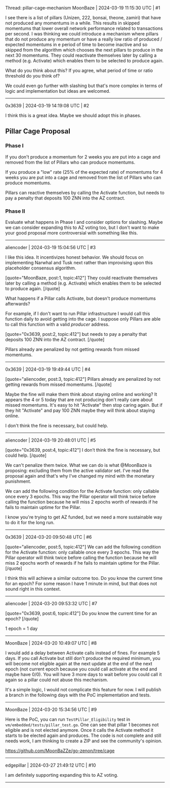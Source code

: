 Thread: pillar-cage-mechanism
MoonBaze | 2024-03-19 11:15:30 UTC | #1

I see there is a list of pillars (Unizen, 222, bonsai, theone, zamiri) that have not produced any momentums in a while. This results in skipped momentums that lower overall network performance related to transactions per second. I was thinking we could introduce a mechanism where pillars that do not produce any momentum or have a really low ratio of produced / expected momentums in e period of time to become inactive and so skipped from the algorithm which chooses the next pillars to produce in the next 30 momentums. They could reactivate themselves later by calling a method (e.g. Activate) which enables them to be selected to produce again.

What do you think about this? If you agree, what period of time or ratio threshold do you think of?

We could even go further with slashing but that's more complex in terms of logic and implementation but ideas are welcomed.

-------------------------

0x3639 | 2024-03-19 14:19:08 UTC | #2

I think this is a great idea.  Maybe we should adopt this in phases.

## Pillar Cage Proposal

### Phase I
If you don't produce a momentum for 2 weeks you are put into a cage and removed from the list of Pillars who can produce momentums.  

If you produce a "low" rate (25% of the expected rate) of momentums for 4 weeks you are put into a cage and removed from the list of Pillars who can produce momentums.  

Pillars can reactive themselves by calling the Activate function, but needs to pay a penalty that deposits 100 ZNN into the AZ contract. 

### Phase II
Evaluate what happens in Phase I and consider options for slashing.  Maybe we can consider expanding this to AZ voting too, but I don't want to make your good proposal more controversial with something like this.

-------------------------

aliencoder | 2024-03-19 15:04:56 UTC | #3

I like this idea. It incentivizes honest behavior. We should focus on implementing Narwhal and Tusk next rather than improvising upon this placeholder consensus algorithm.

[quote="MoonBaze, post:1, topic:412"]
They could reactivate themselves later by calling a method (e.g. Activate) which enables them to be selected to produce again.
[/quote]

What happens if a Pillar calls Activate, but doesn't produce momentums afterwards?

For example, if I don't want to run Pillar infrastructure I would call this function daily to avoid getting into the cage. I suppose only Pillars are able to call this function with a valid *producer* address.

[quote="0x3639, post:2, topic:412"]
but needs to pay a penalty that deposits 100 ZNN into the AZ contract.
[/quote]

Pillars already are penalized by not getting rewards from missed momentums.

-------------------------

0x3639 | 2024-03-19 19:49:44 UTC | #4

[quote="aliencoder, post:3, topic:412"]
Pillars already are penalized by not getting rewards from missed momentums.
[/quote]

Maybe the fine will make them think about staying online and working?  It appears the 4 or 5 today that are not producing don't really care about missed momentums.  It's easy to hit "Activate" then stop caring again.  But if they hit "Activate" and pay 100 ZNN maybe they will think about staying online.  

I don't think the fine is necessary, but could help.

-------------------------

aliencoder | 2024-03-19 20:48:01 UTC | #5

[quote="0x3639, post:4, topic:412"]
I don’t think the fine is necessary, but could help.
[/quote]

We can't penalize them twice. What we can do is what @MoonBaze is proposing: excluding them from the active validator set. I've read the proposal again and that's why I've changed my mind with the monetary punishment. 

We can add the following condition for the Activate function: only callable once every 3 epochs. This way the Pillar operator will think twice before calling the function because he will miss 2 epochs worth of rewards if he fails to maintain uptime for the Pillar.

I know you're trying to get AZ funded, but we need a more sustainable way to do it for the long run.

-------------------------

0x3639 | 2024-03-20 09:50:48 UTC | #6

[quote="aliencoder, post:5, topic:412"]
We can add the following condition for the Activate function: only callable once every 3 epochs. This way the Pillar operator will think twice before calling the function because he will miss 2 epochs worth of rewards if he fails to maintain uptime for the Pillar.
[/quote]

I think this will achieve a similar outcome too.  Do you know the current time for an epoch?  For some reason I have 1 minute in mind, but that does not sound right in this context.

-------------------------

aliencoder | 2024-03-20 09:53:32 UTC | #7

[quote="0x3639, post:6, topic:412"]
Do you know the current time for an epoch?
[/quote]

1 epoch = 1 day

-------------------------

MoonBaze | 2024-03-20 10:49:07 UTC | #8

I would add a delay between Activate calls instead of fines. For example 5 days. If you call Activate but still don't produce the required minimum, you will become not eligible again at the next update at the end of the next epoch (not current epoch because you could call activate at the end and maybe have 0/0). You will have 3 more days to wait before you could call it again so a pillar could not abuse this mechanism.

It's a simple logic, I would not complicate this feature for now. I will publish a branch in the following days with the PoC implementation and tests.

-------------------------

MoonBaze | 2024-03-20 15:34:56 UTC | #9

Here is the PoC, you can run `TestPillar_Eligibility`  test in `vm/embedded/tests/pillar_test.go`. One can see that pillar 1 becomes not eligible and is not elected anymore. Once it calls the Activate method it starts to be elected again and produces.
The code is not complete and still needs work, I am thinking to create a ZIP and see the community's opinion.

https://github.com/MoonBaZZe/go-zenon/tree/cage

-------------------------

edgepillar | 2024-03-27 21:49:12 UTC | #10

I am definitely supporting expanding this to AZ voting.

-------------------------

